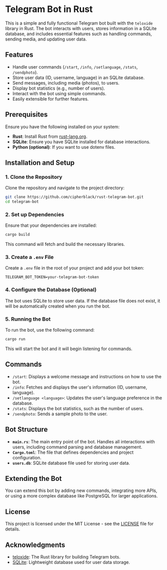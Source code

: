 
# Telegram Bot in Rust

This is a simple and fully functional Telegram bot built with the `teloxide` library in Rust. The bot interacts with users, stores information in a SQLite database, and includes essential features such as handling commands, sending media, and updating user data.

## Features
- Handle user commands (`/start`, `/info`, `/setlanguage`, `/stats`, `/sendphoto`).
- Store user data (ID, username, language) in an SQLite database.
- Send messages, including media (photos), to users.
- Display bot statistics (e.g., number of users).
- Interact with the bot using simple commands.
- Easily extensible for further features.

## Prerequisites
Ensure you have the following installed on your system:
- **Rust**: Install Rust from [rust-lang.org](https://www.rust-lang.org/).
- **SQLite**: Ensure you have SQLite installed for database interactions.
- **Python (optional)**: If you want to use dotenv files.

## Installation and Setup

### 1. Clone the Repository
Clone the repository and navigate to the project directory:

```bash
git clone https://github.com/cipherblack/rust-telegram-bot.git
cd telegram-bot
```

### 2. Set up Dependencies
Ensure that your dependencies are installed:

```bash
cargo build
```

This command will fetch and build the necessary libraries.

### 3. Create a `.env` File
Create a `.env` file in the root of your project and add your bot token:

```
TELEGRAM_BOT_TOKEN=your-telegram-bot-token
```

### 4. Configure the Database (Optional)
The bot uses SQLite to store user data. If the database file does not exist, it will be automatically created when you run the bot.

### 5. Running the Bot
To run the bot, use the following command:

```bash
cargo run
```

This will start the bot and it will begin listening for commands.

## Commands

- `/start`: Displays a welcome message and instructions on how to use the bot.
- `/info`: Fetches and displays the user's information (ID, username, language).
- `/setlanguage <language>`: Updates the user's language preference in the database.
- `/stats`: Displays the bot statistics, such as the number of users.
- `/sendphoto`: Sends a sample photo to the user.

## Bot Structure

- **`main.rs`**: The main entry point of the bot. Handles all interactions with users, including command parsing and database management.
- **`Cargo.toml`**: The file that defines dependencies and project configuration.
- **`users.db`**: SQLite database file used for storing user data.

## Extending the Bot
You can extend this bot by adding new commands, integrating more APIs, or using a more complex database like PostgreSQL for larger applications.

## License
This project is licensed under the MIT License - see the [LICENSE](LICENSE) file for details.

## Acknowledgments
- [teloxide](https://crates.io/crates/teloxide): The Rust library for building Telegram bots.
- [SQLite](https://www.sqlite.org/): Lightweight database used for user data storage.

